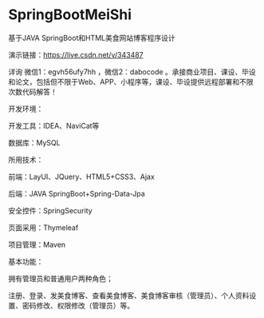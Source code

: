 # SpringBootMeiShi
基于JAVA SpringBoot和HTML美食网站博客程序设计

演示链接：https://live.csdn.net/v/343487

详询 微信1：egvh56ufy7hh ，微信2：dabocode 。承接商业项目、课设、毕设和论文，包括但不限于Web、APP、小程序等，课设、毕设提供远程部署和不限次数代码解答！

开发环境：

开发工具：IDEA、NaviCat等

数据库：MySQL

所用技术：

前端：LayUI、JQuery、HTML5+CSS3、Ajax

后端：JAVA SpringBoot+Spring-Data-Jpa

安全控件：SpringSecurity

页面采用：Thymeleaf

项目管理：Maven

基本功能：

拥有管理员和普通用户两种角色；

注册、登录、发美食博客、查看美食博客、美食博客审核（管理员）、个人资料设置、密码修改、权限修改（管理员）等。
